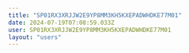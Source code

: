 ```yaml
---
title: "SP01RX3XRJJW2E9YP8MM3KH5KXEPADWHDKE77M01"
date: 2024-07-19T07:08:59.033Z
user: SP01RX3XRJJW2E9YP8MM3KH5KXEPADWHDKE77M01
layout: "users"
---
```

    